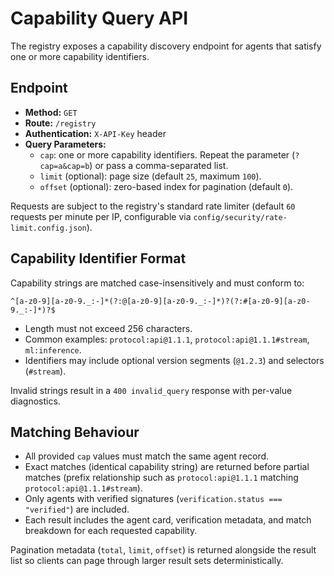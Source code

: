 # Capability Query API

The registry exposes a capability discovery endpoint for agents that satisfy one or more capability identifiers.

## Endpoint

- **Method:** `GET`
- **Route:** `/registry`
- **Authentication:** `X-API-Key` header
- **Query Parameters:**
  - `cap`: one or more capability identifiers. Repeat the parameter (`?cap=a&cap=b`) or pass a comma-separated list.
  - `limit` (optional): page size (default `25`, maximum `100`).
  - `offset` (optional): zero-based index for pagination (default `0`).

Requests are subject to the registry's standard rate limiter (default `60` requests per minute per IP, configurable via `config/security/rate-limit.config.json`).

## Capability Identifier Format

Capability strings are matched case-insensitively and must conform to:

```
^[a-z0-9][a-z0-9._:-]*(?:@[a-z0-9][a-z0-9._:-]*)?(?:#[a-z0-9][a-z0-9._:-]*)?$
```

- Length must not exceed 256 characters.
- Common examples: `protocol:api@1.1.1`, `protocol:api@1.1.1#stream`, `ml:inference`.
- Identifiers may include optional version segments (`@1.2.3`) and selectors (`#stream`).

Invalid strings result in a `400 invalid_query` response with per-value diagnostics.

## Matching Behaviour

- All provided `cap` values must match the same agent record.
- Exact matches (identical capability string) are returned before partial matches (prefix relationship such as `protocol:api@1.1.1` matching `protocol:api@1.1.1#stream`).
- Only agents with verified signatures (`verification.status === "verified"`) are included.
- Each result includes the agent card, verification metadata, and match breakdown for each requested capability.

Pagination metadata (`total`, `limit`, `offset`) is returned alongside the result list so clients can page through larger result sets deterministically.
